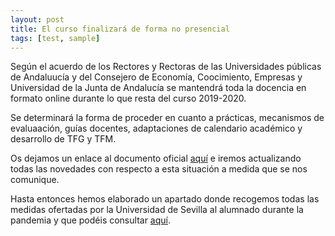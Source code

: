 ```yaml
---
layout: post
title: El curso finalizará de forma no presencial
tags: [test, sample]
---
```

Según el acuerdo de los Rectores y Rectoras de las Universidades públicas de Andaluucía y del Consejero de Economía, Coocimiento, Empresas y Universidad de la Junta de Andalucía se mantendrá toda la docencia en formato online durante lo que resta del curso 2019-2020.

Se determinará la forma de proceder en cuanto a prácticas, mecanismos de evaluaación, guías docentes, adaptaciones de calendario académico y desarrollo de TFG y TFM.

Os dejamos un enlace al documento oficial [aquí](https://www.us.es/sites/default/files/comunicacion/coronavirus/acuerdo-rectores-universidades-junta-andalucia.pdf) e iremos actualizando todas las novedades con respecto a esta situación a medida que se nos comunique.

Hasta entonces hemos elaborado un apartado donde recogemos todas las medidas ofertadas por la Universidad de Sevilla al alumnado durante la pandemia y que podéis consultar [aquí](https://dlga.github.io/covid/).

 
